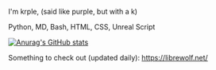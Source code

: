 I'm krple, (said like purple, but with a k)

Python, MD, Bash, HTML, CSS, Unreal Script

[![Anurag's GitHub stats](https://github-readme-stats.vercel.app/api?username=krple)](https://github.com/anuraghazra/github-readme-stats)

Something to check out (updated daily): https://librewolf.net/ 
